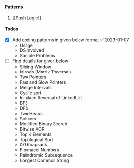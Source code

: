 #### Patterns
1) [[Push Logic]]

#### Todos
- [x] Add coding patterns in given below format ✅ 2023-01-07
	- Usage
	- DS Involved
	- Sample Problems
- [ ] Find details for given below
	- Sliding Window
	- Islands (Matrix Traversal)
	- Two Pointers
	- Fast and Slow Pointers
	- Merge Intervals
	- Cyclic sort
	- In-place Reversal of LinkedList
	- BFS
	- DFS
	- Two Heaps
	- Subsets
	- Modified Binary Search
	- Bitwise XOR
	- Top K Elements
	- Topological Sort
	- 0/1 Knapsack
	- Fibonacci Numbers
	- Palindromic Subsequence
	- Longest Common String